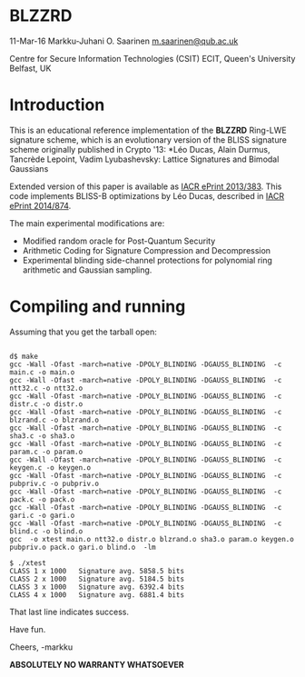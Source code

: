 BLZZRD
======

11-Mar-16  Markku-Juhani O. Saarinen <m.saarinen@qub.ac.uk>

Centre for Secure Information Technologies (CSIT)
ECIT, Queen's University Belfast, UK

# Introduction

This is an educational reference implementation of the **BLZZRD** 
Ring-LWE signature scheme, which is an evolutionary version of the
BLISS signature scheme originally published in Crypto '13:
*Léo Ducas, Alain Durmus, Tancrède Lepoint, Vadim Lyubashevsky:
Lattice Signatures and Bimodal Gaussians

Extended version of this paper is available as 
[IACR ePrint 2013/383](https://eprint.iacr.org/2013/383). This code implements
BLISS-B optimizations by Léo Ducas, described in
[IACR ePrint 2014/874](https://eprint.iacr.org/2014/874).

The main experimental modifications are:

* Modified random oracle for Post-Quantum Security
* Arithmetic Coding for Signature Compression and Decompression
* Experimental blinding side-channel protections for polynomial ring
	arithmetic and Gaussian sampling.

# Compiling and running

Assuming that you get the tarball open:
```

d$ make
gcc -Wall -Ofast -march=native -DPOLY_BLINDING -DGAUSS_BLINDING  -c main.c -o main.o
gcc -Wall -Ofast -march=native -DPOLY_BLINDING -DGAUSS_BLINDING  -c ntt32.c -o ntt32.o
gcc -Wall -Ofast -march=native -DPOLY_BLINDING -DGAUSS_BLINDING  -c distr.c -o distr.o
gcc -Wall -Ofast -march=native -DPOLY_BLINDING -DGAUSS_BLINDING  -c blzrand.c -o blzrand.o
gcc -Wall -Ofast -march=native -DPOLY_BLINDING -DGAUSS_BLINDING  -c sha3.c -o sha3.o
gcc -Wall -Ofast -march=native -DPOLY_BLINDING -DGAUSS_BLINDING  -c param.c -o param.o
gcc -Wall -Ofast -march=native -DPOLY_BLINDING -DGAUSS_BLINDING  -c keygen.c -o keygen.o
gcc -Wall -Ofast -march=native -DPOLY_BLINDING -DGAUSS_BLINDING  -c pubpriv.c -o pubpriv.o
gcc -Wall -Ofast -march=native -DPOLY_BLINDING -DGAUSS_BLINDING  -c pack.c -o pack.o
gcc -Wall -Ofast -march=native -DPOLY_BLINDING -DGAUSS_BLINDING  -c gari.c -o gari.o
gcc -Wall -Ofast -march=native -DPOLY_BLINDING -DGAUSS_BLINDING  -c blind.c -o blind.o
gcc  -o xtest main.o ntt32.o distr.o blzrand.o sha3.o param.o keygen.o pubpriv.o pack.o gari.o blind.o  -lm

$ ./xtest 
CLASS 1 x 1000   Signature avg. 5858.5 bits
CLASS 2 x 1000   Signature avg. 5184.5 bits
CLASS 3 x 1000   Signature avg. 6392.4 bits
CLASS 4 x 1000   Signature avg. 6881.4 bits
```
That last line indicates success.

Have fun.

Cheers, -markku

**ABSOLUTELY NO WARRANTY WHATSOEVER**

